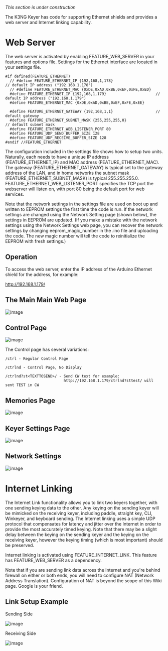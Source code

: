 _This section is under construction_

The K3NG Keyer has code for supporting Ethernet shields and provides a web server and Internet linking capability.

# Web Server

The web server is activated by enabling FEATURE_WEB_SERVER in your features and options file.  Settings for the Ethernet interface are located in your settings file.

    #if defined(FEATURE_ETHERNET)
      // #define FEATURE_ETHERNET_IP {192,168,1,178}                      // default IP address ("192.168.1.178")
      // #define FEATURE_ETHERNET_MAC {0xDE,0xAD,0xBE,0xEF,0xFE,0xED}
      #define FEATURE_ETHERNET_IP {192,168,1,179}                      // default IP address ("192.168.1.179")
      #define FEATURE_ETHERNET_MAC {0xDE,0xAD,0xBE,0xEF,0xFE,0xEE}

      #define FEATURE_ETHERNET_GATEWAY {192,168,1,1}                   // default gateway
      #define FEATURE_ETHERNET_SUBNET_MASK {255,255,255,0}                  // default subnet mask
      #define FEATURE_ETHERNET_WEB_LISTENER_PORT 80
      #define FEATURE_UDP_SEND_BUFFER_SIZE 128
      #define FEATURE_UDP_RECEIVE_BUFFER_SIZE 128
    #endif //FEATURE_ETHERNET

The configuration included in the settings file shows how to setup two units.  Naturally, each needs to have a unique IP address (FEATURE_ETHERNET_IP) and MAC address (FEATURE_ETHERNET_MAC).  The gateway (FEATURE_ETHERNET_GATEWAY) is typical set to the gateway address of the LAN, and in home networks the subnet mask (FEATURE_ETHERNET_SUBNET_MASK) is typical 255.255.255.0.  FEATURE_ETHERNET_WEB_LISTENER_PORT specifies the TCP port the webserver will listen on, with port 80 being the default port for web services.

Note that the network settings in the settings file are used on boot up and written to EEPROM settings the first time the code is run.  If the network settings are changed using the Network Setting page (shown below), the settings in EEPROM are updated.  (If you make a mistake with the network settings using the Network Settings web page, you can recover the network settings by changing eeprom_magic_number in the .ino file and uploading the code.  The new magic number will tell the code to reinitialize the EEPROM with fresh settings.)

## Operation

To access the web server, enter the IP address of the Arduino Ethernet shield for the address, for example:

http://192.168.1.179/

## The Main Main Web Page

![image](https://cloud.githubusercontent.com/assets/3332720/25308903/5cc5389e-278d-11e7-834b-7b93d8439a44.png)


## Control Page

![image](https://cloud.githubusercontent.com/assets/3332720/25308935/f0bd059a-278d-11e7-9b8d-4d7e2e7de0c0.png)

The Control page has several variations:

    /ctrl - Regular Control Page

    /ctrlnd - Control Page, No Display

    /ctrlnd?st<TEXTTOSEND>/ - Send CW text for example: 
                              http://192.168.1.179/ctrlnd?sttest/ will sent TEST in CW

## Memories Page

![image](https://cloud.githubusercontent.com/assets/3332720/25308940/023fc410-278e-11e7-9512-c98fd8045cbe.png)

## Keyer Settings Page

![image](https://cloud.githubusercontent.com/assets/3332720/25308945/19002f5a-278e-11e7-85e5-f738cc670124.png)

## Network Settings

![image](https://cloud.githubusercontent.com/assets/3332720/25308953/3ba9b3f0-278e-11e7-97e6-526363714fee.png)    

# Internet Linking

The Internet Link functionality allows you to link two keyers together, with one sending keying data to the other.  Any keying on the sending keyer will be mimicked on the receiving keyer, including paddle, straight key, CLI, Winkeyer, and keyboard sending.  The Internet linking uses a simple UDP protocol that compensates for latency and jitter over the Internet in order to provide the most accurately timed keying.  Note that there may be a slight delay between the keying on the sending keyer and the keying on the receiving keyer, however the keying timing (which is most important) should be preserved. 

Internet linking is activated using FEATURE_INTERNET_LINK.  This feature has FEATURE_WEB_SERVER as a dependency.

Note that if you are sending link data across the Internet and you're behind firewall on either or both ends, you will need to configure NAT (Network Address Translation).  Configuration of NAT is beyond the scope of this Wiki page.  Google is your friend.

## Link Setup Example

Sending Side

![image](https://cloud.githubusercontent.com/assets/3332720/25308913/9554f19a-278d-11e7-8b6c-87e38bae3946.png)

Receiving Side

![image](https://cloud.githubusercontent.com/assets/3332720/25308923/bb717ea2-278d-11e7-9747-478daeef1f2e.png)





